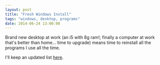 ```yaml
---
layout: post
title: "Fresh Windows Install"
tags: "windows, desktop, programs"
date: 2014-06-24 13:00:00
---
```


Brand new desktop at work (an i5 with 8g ram!; finally a computer at work that's better than home... time to upgrade) means time to reinstall all the programs I use all the time.

I'll keep an updated list [here](/technology/).